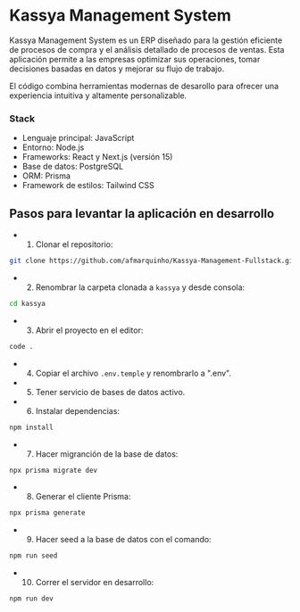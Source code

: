 # Kassya Management System
Kassya Management System es un ERP diseñado para la gestión eficiente de procesos de compra y el análisis detallado de procesos de ventas. Esta aplicación permite a las empresas optimizar sus operaciones, tomar decisiones basadas en datos y mejorar su flujo de trabajo.

El código combina herramientas modernas de desarollo para ofrecer una experiencia intuitiva y altamente personalizable.

### Stack
- Lenguaje principal: JavaScript
- Entorno: Node.js
- Frameworks: React y Next.js (versión 15)
- Base de datos: PostgreSQL
- ORM: Prisma
- Framework de estilos: Tailwind CSS

## Pasos para levantar la aplicación en desarrollo
- 1. Clonar el repositorio:
``` bash
git clone https://github.com/afmarquinho/Kassya-Management-Fullstack.git
```
- 2. Renombrar la carpeta clonada a ```kassya``` y desde consola:
```bash
cd kassya
```
- 3. Abrir el proyecto en el editor:
```bash
code .
```
- 4. Copiar el archivo ```.env.temple``` y renombrarlo a ".env".
- 5. Tener servicio de bases de datos activo.
- 6. Instalar dependencias:
``` bash
npm install
```
- 7. Hacer migranción de la base de datos:
```bash
npx prisma migrate dev
```
- 8. Generar el cliente Prisma:
```bash
npx prisma generate
```
- 9. Hacer seed a la base de datos con el comando:
```bash
npm run seed
```
- 10. Correr el servidor en desarrollo:
```bash
npm run dev
```